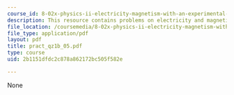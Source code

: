 ```yaml
---
course_id: 8-02x-physics-ii-electricity-magnetism-with-an-experimental-focus-spring-2005
description: This resource contains problems on electricity and magnetism.
file_location: /coursemedia/8-02x-physics-ii-electricity-magnetism-with-an-experimental-focus-spring-2005/2b1151dfdc2c878a862172bc505f582e_pract_qz1b_05.pdf
file_type: application/pdf
layout: pdf
title: pract_qz1b_05.pdf
type: course
uid: 2b1151dfdc2c878a862172bc505f582e

---
```

None